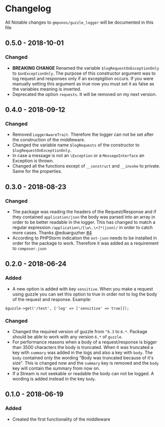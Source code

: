 # Changelog

All Notable changes to `gmponos/guzzle_logger` will be documented in this file

## 0.5.0 - 2018-10-01

### Changed
- **BREAKING CHANGE** Renamed the variable `$logRequestOnExceptionOnly` to `$onExceptionOnly`. The purpose of this constructor argument was 
to log request and responses only if an exceptgition occurs. If you were manually setting this argument as true now you must set it
as false as the variables meaning is inverted.
- Deprecated the option `requests`. It will be removed on my next version.

## 0.4.0 - 2018-09-12

### Changed
- Removed `LoggerAwareTrait`. Therefore the logger can not be set after the construction of the middleware.
- Changed the variable name `$logRequests` of the constructor to `$logRequestOnExceptionOnly`.
- In case a message is not an `\Exception` or a `MessageInterface` an Exception is thrown.
- Changed all the functions except of `__construct` and `__invoke` to private. Same for the properties.

## 0.3.0 - 2018-08-23

### Changed
- The package was reading the headers of the Request/Response and if they contained `application/json` the body
was parsed into an array in order to be better readable in the logger. This has changed to match a regular expression
`/application\/[\w\.\+]*(json)/` in order to catch more cases. Thanks @eduarguzher [#4](https://github.com/gmponos/Guzzle-logger/pull/4)
- According to PHPStorm indication the `ext-json` needs to be installed in order for the package to work. Therefore
it was added as a requirement to `composer.json`

## 0.2.0 - 2018-06-24

### Added
- A new option is added with key `sensitive`. When you make a request using guzzle you can set this option to true
in order not to log the body of the request and response. Example:

```
$guzzle->get('/test', ['log' => ['sensitive' => true]]); 
```

### Changed
- Changed the required version of guzzle from `^6.3` to `6.*`. Package should be able to work with any version `6.*` of `guzzle`.  
- For performance reasons when a body of a request/response is bigger than 3500 characters the body is truncated.
When it was truncated a key with `summary` was added in the logs and also a key with `body`. The `body` contained only 
the wording "Body was truncated because of it's size". This is changed now and the `summary` key is removed and the `body` 
key will contain the summary from now on.
- If a Stream is not seekable or readable the body can not be logged. A wording is added instead in the key `body`.  

## 0.1.0 - 2018-06-19

### Added
- Created the first functionality of the middleware
